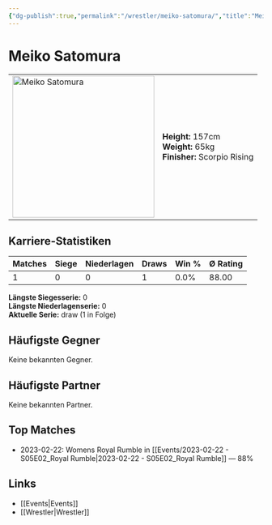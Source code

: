 ```yaml
---
{"dg-publish":true,"permalink":"/wrestler/meiko-satomura/","title":"Meiko Satomura","tags":["wrestler"],"noteIcon":""}
---
```



# Meiko Satomura

<table>
        <tr>
        <td><img src="https://github.com/CptSpaulding1980/choke-slam-wrestling/releases/download/images/Meiko_Satomura.png" width="280" alt="Meiko Satomura"></td>
        <td>
        <b>Height:</b> 157cm<br>
        <b>Weight:</b> 65kg<br>
        <b>Finisher:</b> Scorpio Rising<br>
        </td>
        </tr>
        </table>
        
## Karriere-Statistiken

| Matches | Siege | Niederlagen | Draws | Win % | Ø Rating |
|---------|-------|-------------|-------|-------|-----------|
| 1 | 0 | 0 | 1 | 0.0% | 88.00 |

**Längste Siegesserie:** 0<br>**Längste Niederlagenserie:** 0<br>**Aktuelle Serie:** draw (1 in Folge)


## Häufigste Gegner
Keine bekannten Gegner.

## Häufigste Partner
Keine bekannten Partner.

## Top Matches
- 2023-02-22: Womens Royal Rumble in [[Events/2023-02-22 - S05E02_Royal Rumble\|2023-02-22 - S05E02_Royal Rumble]] — 88%

## Links
- [[Events\|Events]]
- [[Wrestler\|Wrestler]]

